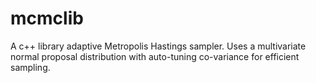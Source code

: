 mcmclib
=======

A c++ library adaptive Metropolis Hastings sampler. Uses a multivariate normal proposal distribution with auto-tuning co-variance for efficient sampling.
